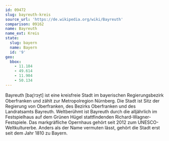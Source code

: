 ```yaml
---
id: 09472
slug: bayreuth-kreis
source_url: 'https://de.wikipedia.org/wiki/Bayreuth'
comparison: 09162
name: Bayreuth
name_ext: Kreis
state:
  slug: bayern
  name: Bayern
  id: '9'
geo:
  bbox:
    - 11.184
    - 49.614
    - 11.904
    - 50.134
---
```


Bayreuth [baɪ̯ˈrɔʏ̯t] ist eine kreisfreie Stadt im bayerischen Regierungsbezirk Oberfranken und zählt zur Metropolregion Nürnberg. Die Stadt ist Sitz der Regierung von Oberfranken, des Bezirks Oberfranken und des Landratsamts Bayreuth. Weltberühmt ist Bayreuth durch die alljährlich im Festspielhaus auf dem Grünen Hügel stattfindenden Richard-Wagner-Festspiele. Das markgräfliche Opernhaus gehört seit 2012 zum UNESCO-Weltkulturerbe. Anders als der Name vermuten lässt, gehört die Stadt erst seit dem Jahr 1810 zu Bayern.
